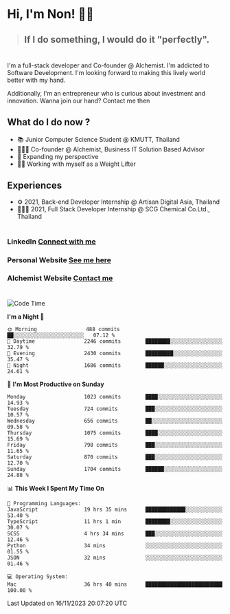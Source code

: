 # Hi, I'm Non! 🖐🏻

> ## If I do something, I would do it "perfectly".

#

I'm a full-stack developer and Co-founder @ Alchemist. I'm addicted to Software Development. I'm looking forward to making this lively world better with my hand.

Additionally, I'm an entrepreneur who is curious about investment and innovation. Wanna join our hand? Contact me then

## What do I do now ?

- 📚 Junior Computer Science Student @ KMUTT, Thailand
- 🧑🏻‍💻 Co-founder @ Alchemist, Business IT Solution Based Advisor
- 🌈 Expanding my perspective
- 🏋🏻 Working with myself as a Weight Lifter

## Experiences

- ⚙️ 2021, Back-end Developer Internship @ Artisan Digital Asia, Thailand
- 🧑🏻‍💻 2021, Full Stack Developer Internship @ SCG Chemical Co.Ltd., Thailand

#

### LinkedIn [Connect with me](https://www.linkedin.com/in/non-nontra/)

### Personal Website [See me here](https://nonnontra.com/)

### Alchemist Website [Contact me](https://alchemist-softwarehouse.co/)

#

<!--START_SECTION:waka-->
![Code Time](http://img.shields.io/badge/Code%20Time-3%2C337%20hrs%2016%20mins-blue)

**I'm a Night 🦉** 

```text
🌞 Morning                488 commits         ██░░░░░░░░░░░░░░░░░░░░░░░   07.12 % 
🌆 Daytime                2246 commits        ████████░░░░░░░░░░░░░░░░░   32.79 % 
🌃 Evening                2430 commits        █████████░░░░░░░░░░░░░░░░   35.47 % 
🌙 Night                  1686 commits        ██████░░░░░░░░░░░░░░░░░░░   24.61 % 
```
📅 **I'm Most Productive on Sunday** 

```text
Monday                   1023 commits        ████░░░░░░░░░░░░░░░░░░░░░   14.93 % 
Tuesday                  724 commits         ███░░░░░░░░░░░░░░░░░░░░░░   10.57 % 
Wednesday                656 commits         ██░░░░░░░░░░░░░░░░░░░░░░░   09.58 % 
Thursday                 1075 commits        ████░░░░░░░░░░░░░░░░░░░░░   15.69 % 
Friday                   798 commits         ███░░░░░░░░░░░░░░░░░░░░░░   11.65 % 
Saturday                 870 commits         ███░░░░░░░░░░░░░░░░░░░░░░   12.70 % 
Sunday                   1704 commits        ██████░░░░░░░░░░░░░░░░░░░   24.88 % 
```


📊 **This Week I Spent My Time On** 

```text
💬 Programming Languages: 
JavaScript               19 hrs 35 mins      █████████████░░░░░░░░░░░░   53.40 % 
TypeScript               11 hrs 1 min        ████████░░░░░░░░░░░░░░░░░   30.07 % 
SCSS                     4 hrs 34 mins       ███░░░░░░░░░░░░░░░░░░░░░░   12.46 % 
Python                   34 mins             ░░░░░░░░░░░░░░░░░░░░░░░░░   01.55 % 
JSON                     32 mins             ░░░░░░░░░░░░░░░░░░░░░░░░░   01.46 % 

💻 Operating System: 
Mac                      36 hrs 40 mins      █████████████████████████   100.00 % 
```


 Last Updated on 16/11/2023 20:07:20 UTC
<!--END_SECTION:waka-->
